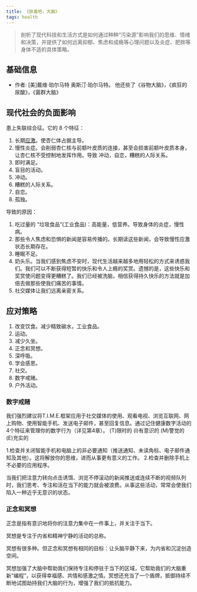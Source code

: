 ```yaml
---
title: 《排毒吧，大脑》
tags: health
---
```


> 剖析了现代科技和生活方式是如何通过种种“污染源”影响我们的思维、情绪和决策，并提供了如何远离抑郁、焦虑和成瘾等心理问题以及炎症、肥胖等身体不适的具体策略。

## 基础信息
* 作者: [美]戴维·珀尔马特  奥斯汀·珀尔马特。 他还些了《谷物大脑》，《疯狂的尿酸》，《菌群大脑》

## 现代社会的负面影响
患上失联综合征。它的 8 个特征：
1. 长期[应激](../f/feel-stressed-what-happened.md)。使杏仁体占据主导。
2. 慢性炎症。会削弱杏仁核与前额叶皮质的连接，甚至会损害前额叶皮质本身，让杏仁核不受控制地发挥作用。导致 冲动，自恋，糟糕的人际关系。
3. 即时满足。
4. 盲目的活动。
5. 冲动。
6. 糟糕的人际关系。
7. 自恋。
8. 孤独。

导致的原因：
1. 吃过量的 “垃圾食品”(工业食品)：高能量，低营养。导致身体的炎症，慢性病。
2. 那些令人焦虑和恐惧的新闻是容易传播的。长期读这些新闻，会导致慢性应激状态长期存在。
3. 睡眠不足。
4. 奶头乐。当我们感到焦虑不安时，现代生活越来越多地用轻松的方式来诱惑我们。我们可以不断获得短暂的快乐和令人上瘾的奖赏。遗憾的是，这些快乐和奖赏使问题变得更糟糕了。我们已经被洗脑，相信获得持久快乐的方法就是加倍去做那些使我们痛苦的事情。
5. 社交媒体让我们远离亲密关系。


## 应对策略
1. 改变饮食。减少精致碳水，工业食品。
2. 运动。
3. 减少久坐。
4. 正念和冥想。
5. 深呼吸。
6. 学会感恩。
7. 社交。
8. 数字戒赌。
9. 户外活动。

### 数字戒赌
我们强烈建议将T.I.M.E.框架应用于社交媒体的使用、观看电视、浏览互联网、网上购物、使用智能手机、发送电子邮件，甚至回复信息。通过记住健康数字活动的4个特征来管理你的数字行为（详见第4章）。
(T)限时的
(I)有意识的
(M)警觉的
(E)充实的

1.检查并关闭智能手机和电脑上的非必要通知（推送通知、未读角标、电子邮件通知及其他）。这将解放你的思维，进而从事更有意义的工作。
2.检查并删除手机上不必要的应用程序。

当我们把注意力转向点击诱饵、浏览不停滚动的新闻推送或连续不断的视频队列时，我们思考、专注和活在当下的能力就会被浪费。从事这些活动，常常会使我们陷入一种近乎无意识的状态。

### 正念和冥想
正念是指有意识地将你的注意力集中在一件事上，并关注于当下。

冥想是专注于内省和精神宁静的活动的总称。

冥想有很多种。但正念和冥想有相同的目标：让头脑平静下来，为内省和沉淀创造空间。

冥想加强了大脑中帮助我们保持专注和停驻于当下的区域，它帮助我们的大脑重新“编程”​，以获得幸福感、共情和感激之情。冥想还充当了一个盾牌，抵御持续不断地试图劫持我们大脑的行为，增强了我们的抵抗能力。


